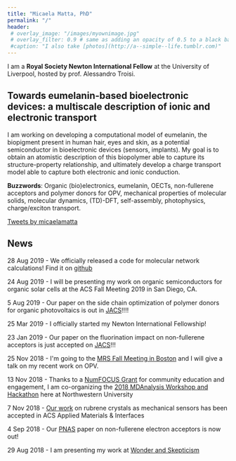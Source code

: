 ```yaml
---
title: "Micaela Matta, PhD"
permalink: "/"
header:
 # overlay_image: "/images/myownimage.jpg"
 # overlay_filter: 0.9 # same as adding an opacity of 0.5 to a black background
 #caption: "I also take [photos](http://a--simple--life.tumblr.com)"
---
```


I am a **Royal Society Newton International Fellow** at the University of Liverpool, hosted by prof. Alessandro Troisi.

## **Towards eumelanin-based bioelectronic devices: a multiscale description of ionic and electronic transport**

I am working on developing a computational model of eumelanin, the biopigment present in human hair, eyes and skin, as a potential semiconductor in bioelectronic devices (sensors, implants). My goal is to obtain an atomistic description of this biopolymer able to capture its structure-property relationship, and ultimately develop a charge transport model able to capture both electronic and ionic conduction.

**Buzzwords**: Organic (bio)electronics, eumelanin, OECTs, non-fullerene acceptors and polymer donors for OPV,
mechanical properties of molecular solids, molecular dynamics, (TD)-DFT, self-assembly, photophysics, charge/exciton transport.

<a class="twitter-timeline" href="https://twitter.com/micaelamatta?ref_src=twsrc%5Etfw">Tweets by micaelamatta</a> <script async src="https://platform.twitter.com/widgets.js" charset="utf-8"></script>

## News

28 Aug 2019 - We officially released a code for molecular network calculations! Find it on [github](https://github.com/kugupu/kugupu)

24 Aug 2019 - I will be presenting my work on organic semiconductors for organic solar cells at the ACS Fall Meeting 2019 in San Diego, CA.

 5 Aug 2019 - Our paper on the side chain optimization of polymer donors for organic photovoltaics is out in [JACS](https://pubs.acs.org/doi/abs/10.1021/jacs.9b03770)!!!!

25 Mar 2019 - I officially started my Newton International Fellowship!

23 Jan 2019 - Our paper on the fluorination impact on non-fullerene acceptors is just accepted on [JACS](https://pubs.acs.org/doi/10.1021/jacs.8b13653)!!!

25 Nov 2018 - I'm going to the [MRS Fall Meeting in Boston](https://www.mrs.org/fall2018) and I will give a talk on my recent work on OPV.

13 Nov 2018 - Thanks to a [NumFOCUS Grant](https://numfocus.org/blog/summer-2018-open-source-development-grants) for community education and engagement, I am co-organizing the [2018 MDAnalysis Workshop and Hackathon](https://www.workshop.mdanalysis.org) here at Northwestern University

7 Nov 2018 - [Our work](https://pubs.acs.org/doi/10.1021/acsami.8b15319) on rubrene crystals as mechanical sensors has been accepted in ACS Applied Materials & Interfaces

4 Sep 2018 - Our [PNAS](http://www.pnas.org/content/early/2018/08/15/1807535115) paper on non-fullerene electron acceptors is now out!

29 Aug 2018 - I am presenting my work at [Wonder and Skepticism](http://www.wonderandskepticism.com/about)
